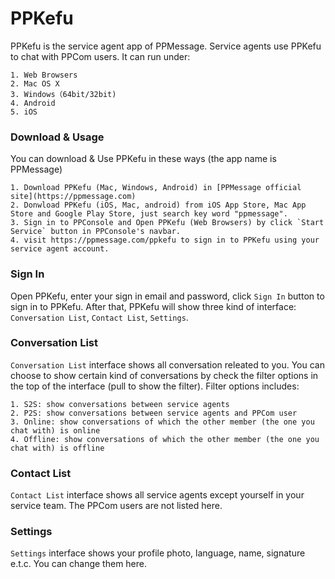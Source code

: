 # PPKefu

PPKefu is the service agent app of PPMessage. Service agents use PPKefu to chat with PPCom users. It can run under:

    1. Web Browsers
    2. Mac OS X
    3. Windows（64bit/32bit)
    4. Android
    5. iOS

### Download & Usage
You can download & Use PPKefu in these ways (the app name is PPMessage)

    1. Download PPKefu (Mac, Windows, Android) in [PPMessage official site](https://ppmessage.com)
    2. Donwload PPKefu (iOS, Mac, android) from iOS App Store, Mac App Store and Google Play Store, just search key word "ppmessage".
    3. Sign in to PPConsole and Open PPKefu (Web Browsers) by click `Start Service` button in PPConsole's navbar.
    4. visit https://ppmessage.com/ppkefu to sign in to PPKefu using your service agent account.
    
### Sign In
Open PPKefu, enter your sign in email and password, click `Sign In` button to sign in to PPKefu. After that, PPKefu will show three kind of interface: `Conversation List`, `Contact List`, `Settings`.

### Conversation List
`Conversation List` interface shows all conversation releated to you. You can choose to show certain kind of conversations by check the filter options in the top of the interface (pull to show the filter). Filter options includes:

    1. S2S: show conversations between service agents
    2. P2S: show conversations between service agents and PPCom user
    3. Online: show conversations of which the other member (the one you chat with) is online
    4. Offline: show conversations of which the other member (the one you chat with) is offline

### Contact List
`Contact List` interface shows all service agents except yourself in your service team. The PPCom users are not listed here.

### Settings
`Settings` interface shows your profile photo, language, name, signature e.t.c. You can change them here.
